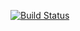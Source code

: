 [![Build Status](https://travis-ci.com/callmemiya/lab07.svg?branch=master)](https://travis-ci.com/callmemiya/lab07)

